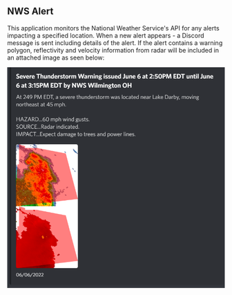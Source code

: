 ## NWS Alert
This application monitors the National Weather Service's API for any alerts impacting a specified location. When a new alert appears - a Discord message is sent including details of the alert. If the alert contains a warning polygon, reflectivity and velocity information from radar will be included in an attached image as seen below:

![Discord Screenshot](discord_screenshot.png)
